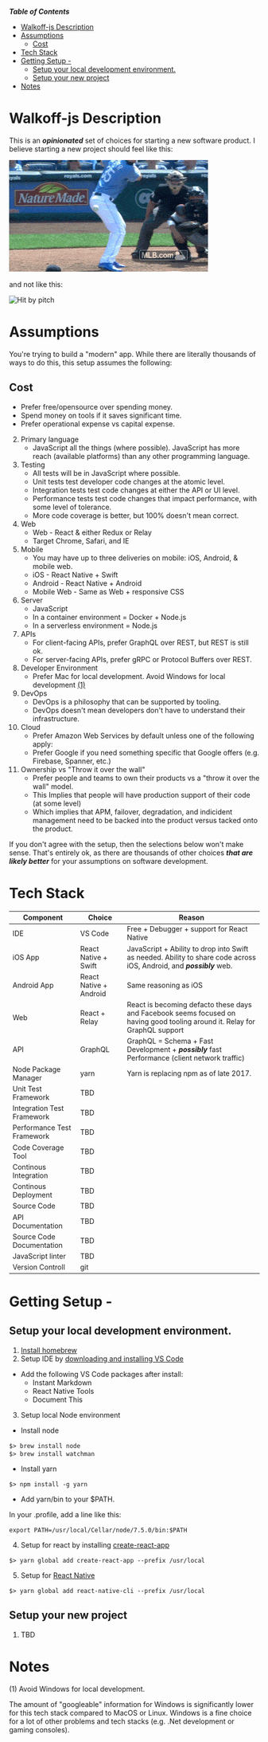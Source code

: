 ***Table of Contents***
<!-- TOC -->

- [Walkoff-js Description](#walkoff-js-description)
- [Assumptions](#assumptions)
    - [Cost](#cost)
- [Tech Stack](#tech-stack)
- [Getting Setup -](#getting-setup--)
    - [Setup your local development environment.](#setup-your-local-development-environment)
    - [Setup your new project](#setup-your-new-project)
- [Notes](#notes)

<!-- /TOC -->


# Walkoff-js Description

This is an ***opinionated*** set of choices for starting a new software product. 
I believe starting a new project should feel like this:

![Walloff Home run](./walkoff.gif)

and not like this:

![Hit by pitch](./hitbypitch.gif)




# Assumptions

You're trying to build a "modern" app.  While there are literally thousands of ways to do this, 
this setup assumes the following:

## Cost
* Prefer free/opensource over spending money.  
* Spend money on tools if it saves significant time.
* Prefer operational expense vs capital expense.


2. Primary language
    * JavaScript all the things (where possible).  JavaScript has more reach (available platforms) than any other programming language.
2. Testing
    * All tests will be in JavaScript where possible.
    * Unit tests test developer code changes at the atomic level.
    * Integration tests test code changes at either the API or UI level.
    * Performance tests test code changes that impact performance, with some level of tolerance.
    * More code coverage is better, but 100% doesn't mean correct.  
3. Web 
    * Web - React & either Redux or Relay
    * Target Chrome, Safari, and IE
4. Mobile
    * You may have up to three deliveries on mobile: iOS, Android, & mobile web.
    * iOS - React Native + Swift
    * Android - React Native + Android
    * Mobile Web - Same as Web + responsive CSS 
5. Server 
    * JavaScript 
    * In a container environment = Docker + Node.js
    * In a serverless environment = Node.js
6. APIs
    * For client-facing APIs, prefer GraphQL over REST, but REST is still ok.
    * For server-facing APIs, prefer gRPC or Protocol Buffers over REST.
7. Developer Environment
    * Prefer Mac for local development. Avoid Windows for local development [(1)](#subnote_1)
8. DevOps
    * DevOps is a philosophy that can be supported by tooling.
    * DevOps doesn't mean developers don't have to understand their infrastructure.
9. Cloud
    * Prefer Amazon Web Services by default unless one of the following apply:
    * Prefer Google if you need something specific that Google offers (e.g. Firebase, Spanner, etc.)
10. Ownership vs "Throw it over the wall"
    * Prefer people and teams to own their products vs a "throw it over the wall" model.
    * This Implies that people will have production support of their code (at some level)
    * Which implies that APM, failover, degradation, and indicident management need to be 
    backed into the product versus tacked onto the product.



If you don't agree with the setup, then the selections below won't make sense.  That's entirely ok, as there are thousands of other choices 
***that are likely better*** for your assumptions on software development.

# Tech Stack

| Component                  | Choice                 | Reason                                                                                                                       |
|----------------------------|------------------------|------------------------------------------------------------------------------------------------------------------------------|
| IDE                        | VS Code                | Free + Debugger + support for React Native                                                                                   |
| iOS App                    | React Native + Swift   | JavaScript + Ability to drop into Swift as needed.  Ability to share code across iOS, Android, and ***possibly*** web.       |
| Android App                | React Native + Android | Same reasoning as iOS                                                                                                        |
| Web                        | React + Relay          | React is becoming defacto these days and Facebook seems focused on having good tooling around it.  Relay for GraphQL support |
| API                        | GraphQL                | GraphQL = Schema + Fast Development + ***possibly*** fast Performance (client network traffic)                               |
| Node Package Manager       | yarn                   | Yarn is replacing npm as of late 2017.                                                                                       |
| Unit Test Framework        | TBD                    |                                                                                                                              |
| Integration Test Framework | TBD                    |                                                                                                                              |
| Performance Test Framework | TBD                    |                                                                                                                              |
| Code Coverage Tool         | TBD                    |                                                                                                                              |
| Continous Integration      | TBD                    |                                                                                                                              |
| Continous Deployment       | TBD                    |                                                                                                                              |
| Source Code                | TBD                    |                                                                                                                              |
| API Documentation          | TBD                    |                                                                                                                              |
| Source Code Documentation  | TBD                    |                                                                                                                              |
| JavaScript linter          | TBD                    |                                                                                                                              |
| Version Controll           | git                    |                                                                                                                              |


# Getting Setup -

## Setup your local development environment.
1. [Install homebrew](https://brew.sh/)
2. Setup IDE by [downloading and installing VS Code](https://code.visualstudio.com/)
* Add the following VS Code packages after install:
    * Instant Markdown
    * React Native Tools
    * Document This
3. Setup local Node environment
* Install node
```shell
$> brew install node
$> brew install watchman
```
* Install yarn
```shell
$> npm install -g yarn
```
* Add yarn/bin to your $PATH.

In your .profile, add a line like this:
```shell
export PATH=/usr/local/Cellar/node/7.5.0/bin:$PATH
```
4. Setup for react by installing [create-react-app](https://github.com/facebookincubator/create-react-app)
```shell
$> yarn global add create-react-app --prefix /usr/local
```
5. Setup for [React Native](https://facebook.github.io/react-native/docs/getting-started.html)
```shell
$> yarn global add react-native-cli --prefix /usr/local
```

## Setup your new project
1. TBD







# Notes

<a name="subnote_1">(1)</a> Avoid Windows for local development.

The amount of "googleable" information for Windows is significantly lower for this tech stack compared to MacOS or Linux.  Windows is a fine choice for a lot of other problems and tech stacks (e.g. .Net development or gaming consoles).